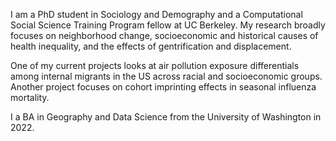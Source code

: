 I am a PhD student in Sociology and Demography and a Computational Social Science Training Program fellow at UC Berkeley. My research broadly focuses on neighborhood change, socioeconomic and historical causes of health inequality, and the effects of gentrification and displacement.

One of my current projects looks at air pollution exposure differentials among internal migrants in the US across racial and socioeconomic groups. Another project focuses on cohort imprinting effects in seasonal influenza mortality.

I a BA in Geography and Data Science from the University of Washington in 2022.
